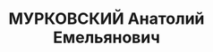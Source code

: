 ---
title: МУРКОВСКИЙ Анатолий Емельянович
description: '1903 р. н., м. Севастополь. Українець, освіта початкова, зав. конторою
  "Заготльон". Проживав у с. Ярунь Ярунського р-ну Новоград-Волинського окр. Київської
  обл.

  Заарештований 26 серпня 1937 р. Обвинувачувався за ст. 54-7, 54-11 КК УРСР. ВК ВС
  СРСР 25 грудня 1937 р. засуджений до ув''язнення у ВТТ на 15 років з пораженням
  у правах на 5 років.

  ВС СРСР 18 липня 1940 р. справа припинена.'
---